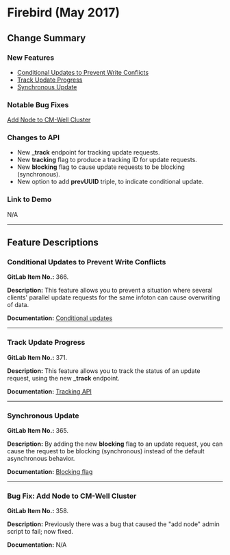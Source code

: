 # Firebird (May 2017)



## Change Summary

### New Features

* [Conditional Updates to Prevent Write Conflicts](#hdr1)
* [Track Update Progress](#hdr2)
* [Synchronous Update](#hdr4)

### Notable Bug Fixes
[Add Node to CM-Well Cluster](#hdr4)

### Changes to API	
* New **_track** endpoint for tracking update requests.
* New **tracking** flag to produce a tracking ID for update requests.
* New **blocking** flag to cause update requests to be blocking (synchronous).
* New option to add **prevUUID** triple, to indicate conditional update.

### Link to Demo
N/A

------------------------------

## Feature Descriptions

<a name="hdr1"></a>
### Conditional Updates to Prevent Write Conflicts

**GitLab Item No.:** 366.

**Description:**
This feature allows you to prevent a situation where several clients' parallel update requests for the same infoton can cause overwriting of data.

**Documentation:** 
[Conditional updates](../../APIReference/UsageTopics/API.UsingConditionalUpdates.md)

----------

<a name="hdr2"></a>
### Track Update Progress

**GitLab Item No.:** 371.

**Description:**
This feature allows you to track the status of an update request, using the new **_track** endpoint.

**Documentation:** 
[Tracking API](../../APIReference/Update/API.Update.TrackUpdates.md)

----------

<a name="hdr3"></a>
### Synchronous Update

**GitLab Item No.:** 365.

**Description:**
By adding the new **blocking** flag to an update request, you can cause the request to be blocking (synchronous) instead of the default asynchronous behavior.

**Documentation:** 
[Blocking flag](../../APIReference/UsageTopics/API.UsingTheBlockingFlag.md)

----------

<a name="hdr4"></a>
### Bug Fix: Add Node to CM-Well Cluster

**GitLab Item No.:** 358.

**Description:**
Previously there was a bug that caused the "add node" admin script to fail; now fixed.

**Documentation:** 
N/A

